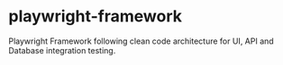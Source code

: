# playwright-framework
Playwright Framework following clean code architecture for UI, API and Database integration testing.
